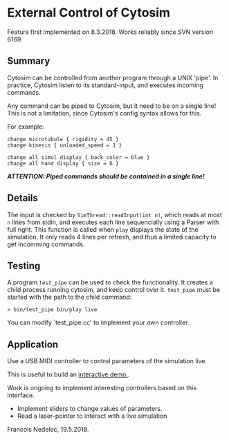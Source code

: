 # External Control of Cytosim

Feature first implemented on 8.3.2018.
Works reliably since SVN version 6169.

## Summary

Cytosim can be controlled from another program through a UNIX 'pipe'.
In practice, Cytosim listen to its standard-input, and executes incoming commands.

Any command can be piped to Cytosim, but it need to be on a single line!
This is not a limitation, since Cytosim's config syntax allows for this.

For example:

    change microtubule { rigidity = 45 }
    change kinesin { unloaded_speed = 1 }
    
    change all simul display { back_color = blue }
    change all hand display { size = 6 }

***ATTENTION: Piped commands should be contained in a single line!***

## Details

The input is checked by `SimThread::readInput(int n)`, which reads at most `n` lines from stdin, and executes each line sequencially using a Parser with full right. This function is called when `play` displays the state of the simulation.
It only reads 4 lines per refresh, and thus a limited capacity to get incomming commands.

## Testing

A program `test_pipe` can be used to check the functionality.
It creates a child process running cytosim, and keep control over it. `test_pipe` must be started with the path to the child command:

    > bin/test_pipe bin/play live

You can modify `test_pipe.cc' to implement your own controller.

## Application

Use a USB MIDI controller to control parameters of the simulation live.

This is useful to build an [interactive demo.](installation.md).


Work is ongoing to implement interesting controllers based on this interface.

- Implement sliders to change values of parameters.
- Read a laser-pointer to interact with a live simulation


Francois Nedelec, 19.5.2018.

